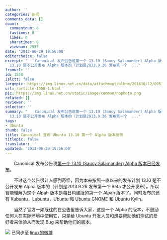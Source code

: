 ```yaml
---
author: ''
categories: 新闻
comments_data: []
count:
  commentnum: 0
  favtimes: 0
  likes: 0
  sharetimes: 0
  viewnum: 2535
date: '2013-06-29 19:56:00'
editorchoice: false
excerpt: "　　Canonical 发布公告说第一个 13.10 (Saucy Salamander) Alpha 版本已经发布。\r\n　　不过这个公告很让人感到奇怪，因为本来按照一直以来的发布计划
  13.10 是不公开发布 Alpha 版本的（计划是2013.9.26 发布第一个  ..."
fromurl: ''
id: 1558
islctt: false
largepic: https://img.linux.net.cn/data/attachment/album/201610/12/095124vr9cmdgilii8rrwr.png
url: /article-1558-1.html
pic: https://img.linux.net.cn/static/image/common/nophoto.png
related: []
reviewer: ''
selector: ''
summary: "　　Canonical 发布公告说第一个 13.10 (Saucy Salamander) Alpha 版本已经发布。\r\n　　不过这个公告很让人感到奇怪，因为本来按照一直以来的发布计划
  13.10 是不公开发布 Alpha 版本的（计划是2013.9.26 发布第一个  ..."
tags:
- Ubuntu
thumb: false
title: Canonical 宣布 Ubuntu 13.10 第一个 Alpha 版本发布
titlepic: false
translator: ''
updated: '2013-06-29 19:56:00'
---
```


　　Canonical 发布公告说[第一个 13.10 (Saucy Salamander) Alpha 版本已经发布](https://lists.ubuntu.com/archives/ubuntu-devel-announce/2013-June/001046.html)。


　　不过这个公告很让人感到奇怪，因为本来按照一直以来的发布计划 13.10 是不公开发布 Alpha 版本的（计划是2013.9.26 发布第一个 Beta 才公开发布）。所以智能理解为这个 Alpah 版本是每日构建版的第一个 Alpah 版本了。同时发布的还有 Kubuntu，Lubuntu，Ubuntu 和 Ubuntu GNOME 和 Ubuntu Kylin。


　　当然了官方一如既往的在公告里告诉大家，这是一个 Alpha 的版本，不鼓励任何人在实际环境中使用它，只是给 Ubuntu 开发人员和想要帮助他们测试的爱好者来体验从而发现 Bug 来帮助他们的版本。


![](https://img.linux.net.cn/xwb/images/bgimg/icon_logo.png) 已同步至 [linux的微博](http://weibo.com/1772191555/zDHqmyBx0)